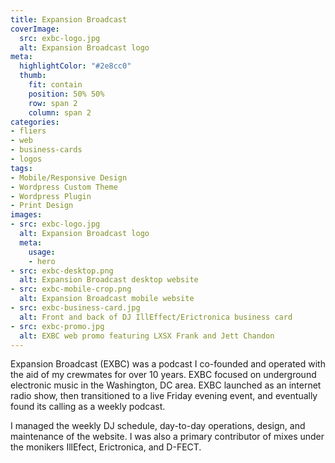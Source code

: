 ```yaml
---
title: Expansion Broadcast
coverImage:
  src: exbc-logo.jpg
  alt: Expansion Broadcast logo
meta:
  highlightColor: "#2e8cc0"
  thumb:
    fit: contain
    position: 50% 50%
    row: span 2
    column: span 2
categories:
- fliers
- web
- business-cards
- logos
tags:
- Mobile/Responsive Design
- Wordpress Custom Theme
- Wordpress Plugin
- Print Design
images:
- src: exbc-logo.jpg
  alt: Expansion Broadcast logo
  meta:
    usage:
    - hero
- src: exbc-desktop.png
  alt: Expansion Broadcast desktop website
- src: exbc-mobile-crop.png
  alt: Expansion Broadcast mobile website
- src: exbc-business-card.jpg
  alt: Front and back of DJ IllEffect/Erictronica business card
- src: exbc-promo.jpg
  alt: EXBC web promo featuring LXSX Frank and Jett Chandon
---
```


Expansion Broadcast (EXBC) was a podcast I co-founded and operated with the aid of my crewmates for over 10 years.
EXBC focused on underground electronic music in the Washington, DC area. EXBC launched as an internet radio show, then
transitioned to a live Friday evening event, and eventually found its calling as a weekly podcast.

I managed the weekly DJ schedule, day-to-day operations, design, and maintenance of the website. I was also a primary
contributor of mixes under the monikers IllEfect, Erictronica, and D-FECT.
